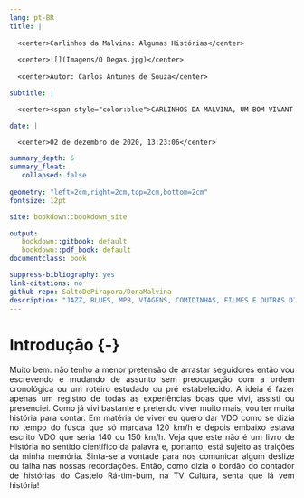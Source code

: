 ```yaml
---
lang: pt-BR
title: |
  
  <center>Carlinhos da Malvina: Algumas Histórias</center> 
  
  <center>![](Imagens/O Degas.jpg)</center>
  
  <center>Autor: Carlos Antunes de Souza</center>

subtitle: |

  <center><span style="color:blue">CARLINHOS DA MALVINA, UM BOM VIVANT NA SUA PRÓPRIA DEFINIÇÃO: MINHA FAMÍLIA E MINHA CIDADE</center>

date: |

  <center>02 de dezembro de 2020, 13:23:06</center>

summary_depth: 5
summary_float:
   collapsed: false
   
geometry: "left=2cm,right=2cm,top=2cm,bottom=2cm"
fontsize: 12pt

site: bookdown::bookdown_site

output: 
   bookdown::gitbook: default
   bookdown::pdf_book: default
documentclass: book

suppress-bibliography: yes
link-citations: no
github-repo: SaltoDePirapora/DonaMalvina
description: "JAZZ, BLUES, MPB, VIAGENS, COMIDINHAS, FILMES E OUTRAS DIVAGAÇÕES BY CARLINHOS DA MALVINA, UM BOM VIVANT NA SUA PRÓPRIA DEFINIÇÃO"
---
```


# Introdução {-}
<div style="text-align: justify">
Muito bem: não tenho a menor pretensão de arrastar seguidores então vou escrevendo e mudando de assunto sem preocupação com a ordem cronológica ou um roteiro estudado ou pré estabelecido. A ideia é fazer apenas um registro de todas as experiências boas que vivi, assisti ou presenciei. Como já vivi bastante e pretendo viver muito mais, vou ter muita história para contar. Em matéria de viver eu quero dar VDO como se dizia no tempo do fusca que só marcava 120 km/h e depois embaixo estava escrito VDO que seria 140 ou 150 km/h.      
Veja que este não é um livro de História no sentido científico da palavra e, portanto, está sujeito as traições da minha memória. Sinta-se a vontade para nos comunicar algum deslize ou falha nas nossas recordações.     
Então, como dizia o bordão do contador de histórias do Castelo Rá-tim-bum, na TV Cultura, senta que lá vem história!       
